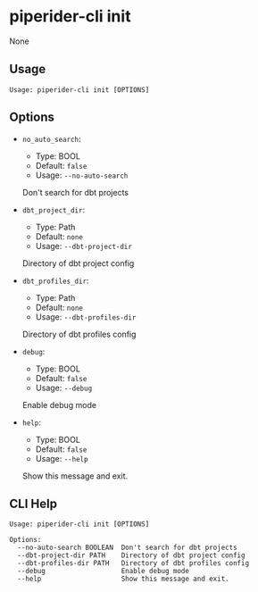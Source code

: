
# piperider-cli init
None
## Usage
```
Usage: piperider-cli init [OPTIONS]
```
## Options
* `no_auto_search`: 
  * Type: BOOL 
  * Default: `false`
  * Usage: `--no-auto-search`

  Don't search for dbt projects


* `dbt_project_dir`: 
  * Type: Path 
  * Default: `none`
  * Usage: `--dbt-project-dir`

  Directory of dbt project config


* `dbt_profiles_dir`: 
  * Type: Path 
  * Default: `none`
  * Usage: `--dbt-profiles-dir`

  Directory of dbt profiles config


* `debug`: 
  * Type: BOOL 
  * Default: `false`
  * Usage: `--debug`

  Enable debug mode


* `help`: 
  * Type: BOOL 
  * Default: `false`
  * Usage: `--help`

  Show this message and exit.


## CLI Help
```
Usage: piperider-cli init [OPTIONS]

Options:
  --no-auto-search BOOLEAN  Don't search for dbt projects
  --dbt-project-dir PATH    Directory of dbt project config
  --dbt-profiles-dir PATH   Directory of dbt profiles config
  --debug                   Enable debug mode
  --help                    Show this message and exit.
```
